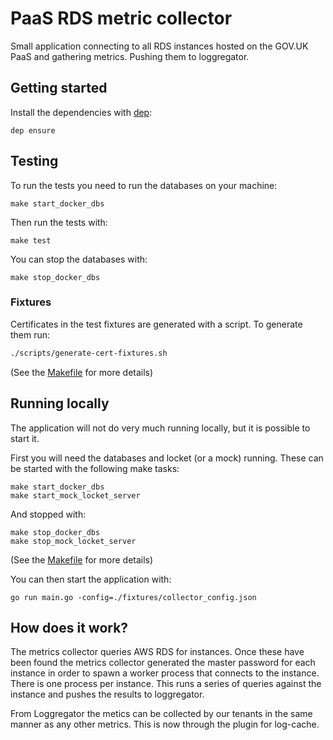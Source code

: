 # PaaS RDS metric collector

Small application connecting to all RDS instances hosted on the GOV.UK
PaaS and gathering metrics. Pushing them to loggregator.

## Getting started

Install the dependencies with [dep](https://github.com/golang/dep):

```
dep ensure
```

## Testing

To run the tests you need to run the databases on your machine:

```
make start_docker_dbs
```

Then run the tests with:

```
make test
```

You can stop the databases with:

```
make stop_docker_dbs
```

### Fixtures

Certificates in the test fixtures are generated with a script. To generate them run:

```bash
./scripts/generate-cert-fixtures.sh
```

(See the [Makefile](Makefile) for more details)

## Running locally

The application will not do very much running locally, but it is possible to
start it.

First you will need the databases and locket (or a mock) running. These can be
started with the following make tasks:

```
make start_docker_dbs
make start_mock_locket_server
```

And stopped with:

```
make stop_docker_dbs
make stop_mock_locket_server
```

(See the [Makefile](Makefile) for more details)

You can then start the application with:

```
go run main.go -config=./fixtures/collector_config.json
```

## How does it work?

The metrics collector queries AWS RDS for instances. Once these have been found the metrics collector generated the master password for each instance in order to spawn a worker process that connects to the instance. There is one process per instance. This runs a series of queries against the instance and pushes the results to loggregator.

From Loggregator the metics can be collected by our tenants in the same manner as any other metrics. This is now through the plugin for log-cache.
